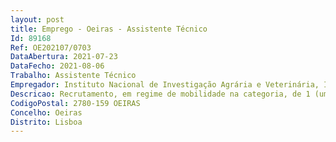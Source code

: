 ```yaml
--- 
layout: post
title: Emprego - Oeiras - Assistente Técnico
Id: 89168
Ref: OE202107/0703
DataAbertura: 2021-07-23
DataFecho: 2021-08-06
Trabalho: Assistente Técnico
Empregador: Instituto Nacional de Investigação Agrária e Veterinária, I.P.
Descricao: Recrutamento, em regime de mobilidade na categoria, de 1 (um) assistente técnico Local de trabalho  Pólo de Oeiras – Laboratório de NematologiaAs seguintes competências são essenciais para o Assistente Técnico que queira vir a integrar a equipa de trabalho do Laboratório de Nematologia do INIAV, assentando todas elas desde o inicio na vontade e interesse do candidato em desenvolver intenso trabalho laboratorial de rotina do diagnóstico em Nematologia.Assim, espera se de um Assistente Técnico do Laboratório de Nematologia do INIAV que  1. Seja dotado de perseverança para trabalho de rotina e para o processamento diário de um volume considerável de amostras 2. Se mostre disponível para a realização de outras tarefas decorrentes do funcionamento de um laboratório com diferentes solicitações na prestação de serviços e de investigação 3. Possua espirito de equipa e empenho em proporcionar um bom ambiente de trabalho.Garantimos a melhor integração numa equipa jovem e muito dinâmica em que cada elemento é peça fundamental para o bom desempenho do grupo.
CodigoPostal: 2780-159 OEIRAS
Concelho: Oeiras
Distrito: Lisboa
--- 
```

